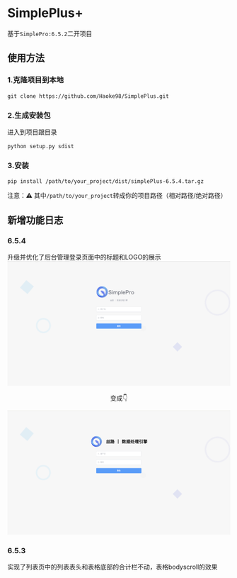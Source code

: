 # SimplePlus+
基于`SimplePro:6.5.2`二开项目
## 使用方法
### 1.克隆项目到本地
```shell
git clone https://github.com/Haoke98/SimplePlus.git
```
### 2.生成安装包
进入到项目跟目录
```shell
python setup.py sdist
```
### 3.安装
```shell
pip install /path/to/your_project/dist/simplePlus-6.5.4.tar.gz
```
注意：⚠️ 其中`/path/to/your_project`转成你的项目路径（相对路径/绝对路径）
## 新增功能日志
### 6.5.4
升级并优化了后台管理登录页面中的标题和LOGO的展示
![](assets/截屏2023-10-07%2005.15.43.png)

<center></center>
<center>变成👇</center>


![](assets/截屏2023-10-07%2005.04.21.png)
### 6.5.3
实现了列表页中的列表表头和表格底部的合计栏不动，表格bodyscroll的效果